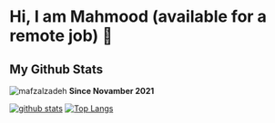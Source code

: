 # Hi, I am Mahmood (available for a remote job) 👋



## My Github Stats

<p align=left> <img src=https://komarev.com/ghpvc/?username=mafzalzadeh alt=mafzalzadeh /> <b>Since Novamber 2021</b></p>

[![github stats](https://github-readme-stats.vercel.app/api?username=mafzalzadeh)](https://github.com/anuraghazra/github-readme-stats) 
[![Top Langs](https://github-readme-stats.vercel.app/api/top-langs/?username=mafzalzadeh&layout=compact)](https://github.com/mafzalzadeh/github-readme-stats)
